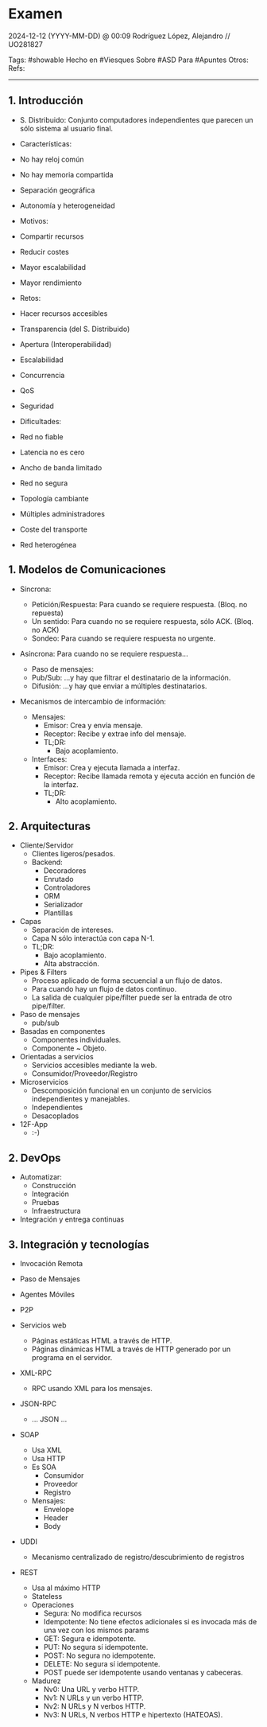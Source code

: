 # Examen
2024-12-12 (YYYY-MM-DD) @ 00:09
Rodríguez López, Alejandro // UO281827

Tags:
	#showable
	Hecho en #Viesques
	Sobre #ASD
	Para #Apuntes
	Otros:
	Refs:
 
<hr>

## 1. Introducción

- S. Distribuido: Conjunto computadores independientes que parecen un sólo sistema al usuario final.

- Características:
- No hay reloj común
- No hay memoria compartida
- Separación geográfica
- Autonomía y heterogeneidad

- Motivos:
- Compartir recursos
- Reducir costes
- Mayor escalabilidad
- Mayor rendimiento

- Retos:
- Hacer recursos accesibles
- Transparencia (del S. Distribuido)
- Apertura (Interoperabilidad)
- Escalabilidad
- Concurrencia
- QoS
- Seguridad

- Dificultades:
- Red no fiable
- Latencia no es cero
- Ancho de banda limitado
- Red no segura
- Topología cambiante
- Múltiples administradores
- Coste del transporte
- Red heterogénea

## 1. Modelos de Comunicaciones

- Síncrona:
	- Petición/Respuesta: Para cuando se requiere respuesta. (Bloq. no repuesta)
	- Un sentido: Para cuando no se requiere respuesta, sólo ACK. (Bloq. no ACK)
	- Sondeo: Para cuando se requiere respuesta no urgente.
- Asíncrona: Para cuando no se requiere respuesta...
	- Paso de mensajes: 
	- Pub/Sub: ...y hay que filtrar el destinatario de la información.
	- Difusión: ...y hay que enviar a múltiples destinatarios.

- Mecanismos de intercambio de información:
	- Mensajes:
		- Emisor: Crea y envía mensaje.
		- Receptor: Recibe y extrae info del mensaje.
		- TL;DR:
			- Bajo acoplamiento.
	- Interfaces:
		- Emisor: Crea y ejecuta llamada a interfaz.
		- Receptor: Recibe llamada remota y ejecuta acción en función de la interfaz.
		- TL;DR:
			- Alto acoplamiento.

## 2. Arquitecturas

- Cliente/Servidor
	- Clientes ligeros/pesados.
	- Backend:
		- Decoradores
		- Enrutado
		- Controladores
		- ORM
		- Serializador
		- Plantillas
- Capas
	- Separación de intereses.
	- Capa N sólo interactúa con capa N-1.
	- TL;DR:
		- Bajo acoplamiento.
		- Alta abstracción.
- Pipes & Filters
	- Proceso aplicado de forma secuencial a un flujo de datos.
	- Para cuando hay un flujo de datos continuo.
	- La salida de cualquier pipe/filter puede ser la entrada de otro pipe/filter.
- Paso de mensajes
	- pub/sub
- Basadas en componentes
	- Componentes individuales.
	- Componente ~ Objeto.
- Orientadas a servicios
	- Servicios accesibles mediante la web.
	- Consumidor/Proveedor/Registro
- Microservicios
	- Descomposición funcional en un conjunto de servicios independientes y manejables.
	- Independientes
	- Desacoplados
- 12F-App
	- :-)

## 2. DevOps

- Automatizar:
	- Construcción
	- Integración
	- Pruebas
	- Infraestructura
- Integración y entrega continuas

## 3. Integración y tecnologías

- Invocación Remota
- Paso de Mensajes
- Agentes Móviles
- P2P

- Servicios web
	- Páginas estáticas HTML a través de HTTP.
	- Páginas dinámicas HTML a través de HTTP generado por un programa en el servidor.

- XML-RPC
	- RPC usando XML para los mensajes.
- JSON-RPC
	- ... JSON ...

- SOAP
	- Usa XML
	- Usa HTTP
	- Es SOA
		- Consumidor
		- Proveedor
		- Registro
	- Mensajes:
		- Envelope
		- Header
		- Body
		
- UDDI
	- Mecanismo centralizado de registro/descubrimiento de registros

- REST
	- Usa al máximo HTTP
	- Stateless
	- Operaciones
		- Segura: No modifica recursos
		- Idempotente: No tiene efectos adicionales si es invocada más de una vez con los mismos params
		- GET: Segura e idempotente.
		- PUT: No segura sí idempotente.
		- POST: No segura no idempotente.
		- DELETE: No segura sí idempotente.
		- POST puede ser idempotente usando ventanas y cabeceras.
	- Madurez
		- Nv0: Una URL y verbo HTTP.
		- Nv1: N URLs y un verbo HTTP.
		- Nv2: N URLs y N verbos HTTP.
		- Nv3: N URLs, N verbos HTTP e hipertexto (HATEOAS).